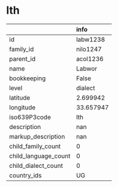 # lth
|                      | info      |
|:---------------------|:----------|
| id                   | labw1238  |
| family_id            | nilo1247  |
| parent_id            | acol1236  |
| name                 | Labwor    |
| bookkeeping          | False     |
| level                | dialect   |
| latitude             | 2.699942  |
| longitude            | 33.657947 |
| iso639P3code         | lth       |
| description          | nan       |
| markup_description   | nan       |
| child_family_count   | 0         |
| child_language_count | 0         |
| child_dialect_count  | 0         |
| country_ids          | UG        |